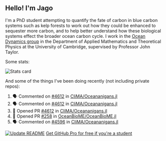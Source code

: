 ## Hello! I'm Jago

I'm a PhD student attempting to quantify the fate of carbon in blue carbon systems such as kelp forests to work out how they could be enhanced to sequester more carbon, and to help better understand how these biological systems effect the broader ocean carbon cycle. I work in the <a href="https://www.damtp.cam.ac.uk/user/jrt51/" class="emph">Ocean Dynamics group</a> in the Department of Applied Mathematics and Theoretical Physics at the University of Cambridge, supervised by Professor John Taylor.

Some stats:
<!--
![](https://raw.githubusercontent.com/jagoosw/jagoosw/main/profile-summary-card-output/nord_dark/0-profile-details.svg)
![](https://raw.githubusercontent.com/jagoosw/jagoosw/main/profile-summary-card-output/nord_dark/3-stats.svg)
![](https://raw.githubusercontent.com/jagoosw/jagoosw/main/profile-summary-card-output/nord_dark/4-productive-time.svg)
-->
![Stats card](https://github-readme-stats.vercel.app/api?username=jagoosw&count_private=true&show_icons=true&theme=transparent&hide_title=true&rank_icon=percentile&show=reviews)

And some of the things I've been doing recently (not including private repos):
<!--START_SECTION:activity-->
1. 🗣 Commented on [#4612](https://github.com/CliMA/Oceananigans.jl/pull/4612#issuecomment-2995227907) in [CliMA/Oceananigans.jl](https://github.com/CliMA/Oceananigans.jl)
2. 🗣 Commented on [#4612](https://github.com/CliMA/Oceananigans.jl/pull/4612#issuecomment-2995211170) in [CliMA/Oceananigans.jl](https://github.com/CliMA/Oceananigans.jl)
3. 💪 Opened PR [#4612](https://github.com/CliMA/Oceananigans.jl/pull/4612) in [CliMA/Oceananigans.jl](https://github.com/CliMA/Oceananigans.jl)
4. 💪 Opened PR [#258](https://github.com/OceanBioME/OceanBioME.jl/pull/258) in [OceanBioME/OceanBioME.jl](https://github.com/OceanBioME/OceanBioME.jl)
5. 🗣 Commented on [#4596](https://github.com/CliMA/Oceananigans.jl/issues/4596#issuecomment-2967931806) in [CliMA/Oceananigans.jl](https://github.com/CliMA/Oceananigans.jl)
<!--END_SECTION:activity-->


[![Update README](https://github.com/jagoosw/jagoosw/actions/workflows/update-readme.yml/badge.svg)](https://github.com/jagoosw/jagoosw/actions/workflows/update-readme.yml)
[Get GitHub Pro for free if you're a student](https://education.github.com/pack)

